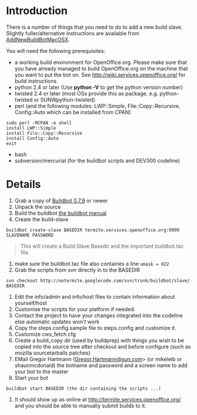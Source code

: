 # Introduction #

There is a number of things that you need to do to add a new build slave. Slightly fuller/alternative instructions are available from [AddNewBuildBotMacOSX](AddNewBuildBotMacOSX.md).

You will need the following prerequisites:

  * a working build environment for OpenOffice.org. Please make sure that you have already managed to build OpenOffice.org on the machine that you want to put the bot on. See http://wiki.services.openoffice.org/ for build instructions.
  * python 2.4 or later (Use **python -V** to get the python version number)
  * twisted 2.4 or later (most OSs provide this as package, e.g. python-twisted or SUNWpython-twisted)
  * perl (and the following modules: LWP::Simple, File::Copy::Recursive, Config::Auto which can be installed from CPAN)
```
sudo perl -MCPAN -e shell
install LWP::Simple
install File::Copy::Recursive
install Config::Auto
exit
```
  * bash
  * subversion/mercurial (for the buildbot scripts and DEV300 codeline)

# Details #

  1. Grab a copy of [Buildbot 0.7.9](https://sourceforge.net/project/showfiles.php?group_id=73177) or newer
  1. Unpack the source
  1. Build the buildbot [the buildbot manual](http://djmitche.github.com/buildbot/docs/0.7.9/#Installing-the-code)
  1. Create the build-slave
```
buildbot create-slave BASEDIR termite.services.openoffice.org:9999 SLAVENAME PASSWORD
```
> This will create a Build Slave Basedir and the important buildbot.tac file.
  1. make sure the buildbot.tac file also containes a line `umask = 022`
  1. Grab the scripts from svn directly in to the BASEDIR
```
svn checkout http://ootermite.googlecode.com/svn/trunk/buildbot/slave/ BASEDIR
```
  1. Edit the info/admin and info/host files to contain information about yourself/host
  1. Customise the scripts for your platform if needed.
  1. Contact the project to have your changes integrated into the codeline else automatic updates won't work
  1. Copy the steps.config.sample file to steps.config and customize it.
  1. Customize cws\_fetch.cfg
  1. Create a build\_copy dir (used by buildprep) with things you wish to be copied into the source tree after checkout and before configure (such as mozilla sourcetarballs patches)
  1. EMail Gregor Hartmann (Gregor.Hartmann@sun.com> (or mikeleib or shaunmcdonald) the botname and password and a screen name to add your bot to the master
  1. Start your bot
```
buildbot start BASEDIR (the dir containing the scripts ...)
```
  1. It should show up as online at http://termite.services.openoffice.org/ and you should be able to manually submit builds to it.